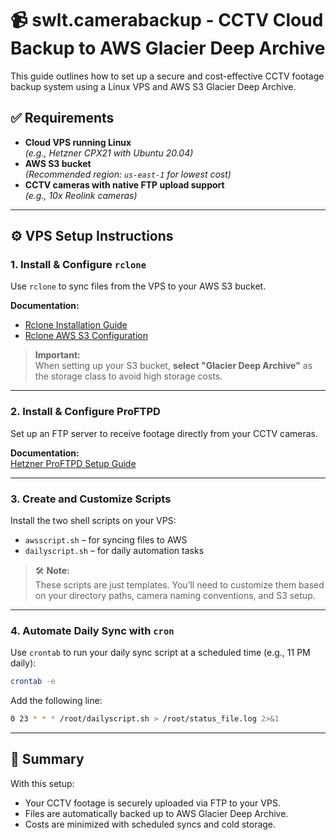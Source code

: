 # 📹 swlt.camerabackup - CCTV Cloud Backup to AWS Glacier Deep Archive

This guide outlines how to set up a secure and cost-effective CCTV footage backup system using a Linux VPS and AWS S3 Glacier Deep Archive.

## ✅ Requirements

- **Cloud VPS running Linux**  
  *(e.g., Hetzner CPX21 with Ubuntu 20.04)*
- **AWS S3 bucket**  
  *(Recommended region: `us-east-1` for lowest cost)*
- **CCTV cameras with native FTP upload support**  
  *(e.g., 10x Reolink cameras)*

---

## ⚙️ VPS Setup Instructions

### 1. Install & Configure `rclone`

Use `rclone` to sync files from the VPS to your AWS S3 bucket.

**Documentation:**
- [Rclone Installation Guide](https://rclone.org/install/)
- [Rclone AWS S3 Configuration](https://rclone.org/s3/)

> **Important:**  
> When setting up your S3 bucket, **select "Glacier Deep Archive"** as the storage class to avoid high storage costs.

---

### 2. Install & Configure ProFTPD

Set up an FTP server to receive footage directly from your CCTV cameras.

**Documentation:**  
[Hetzner ProFTPD Setup Guide](https://community.hetzner.com/tutorials/install-and-configure-proftpd/de?title=ProFTPD)

---

### 3. Create and Customize Scripts

Install the two shell scripts on your VPS:
- `awsscript.sh` – for syncing files to AWS
- `dailyscript.sh` – for daily automation tasks

> 🛠️ **Note:**  
> These scripts are just templates. You’ll need to customize them based on your directory paths, camera naming conventions, and S3 setup.

---

### 4. Automate Daily Sync with `cron`

Use `crontab` to run your daily sync script at a scheduled time (e.g., 11 PM daily):

```bash
crontab -e
```

Add the following line:

```bash
0 23 * * * /root/dailyscript.sh > /root/status_file.log 2>&1
```

---

## 🧾 Summary

With this setup:
- Your CCTV footage is securely uploaded via FTP to your VPS.
- Files are automatically backed up to AWS Glacier Deep Archive.
- Costs are minimized with scheduled syncs and cold storage.
